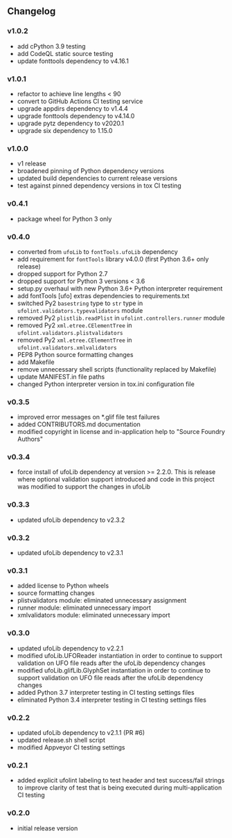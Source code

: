 ## Changelog

### v1.0.2

- add cPython 3.9 testing
- add CodeQL static source testing
- update fonttools dependency to v4.16.1

### v1.0.1

- refactor to achieve line lengths < 90
- convert to GitHub Actions CI testing service
- upgrade appdirs dependency to v1.4.4
- upgrade fonttools dependency to v4.14.0
- upgrade pytz dependency to v2020.1
- upgrade six dependency to 1.15.0

### v1.0.0

- v1 release
- broadened pinning of Python dependency versions
- updated build dependencies to current release versions
- test against pinned dependency versions in tox CI testing

### v0.4.1

- package wheel for Python 3 only

### v0.4.0

- converted from `ufoLib` to `fontTools.ufoLib` dependency
- add requirement for `fontTools` library v4.0.0 (first Python 3.6+ only release)
- dropped support for Python 2.7
- dropped support for Python 3 versions < 3.6
- setup.py overhaul with new Python 3.6+ Python interpreter requirement
- add fontTools [ufo] extras dependencies to requirements.txt
- switched Py2 `basestring` type to `str` type in `ufolint.validators.typevalidators` module
- removed Py2 `plistlib.readPlist` in `ufolint.controllers.runner` module
- removed Py2 `xml.etree.CElementTree` in `ufolint.validators.plistvalidators`
- removed Py2 `xml.etree.CElementTree` in `ufolint.validators.xmlvalidators`
- PEP8 Python source formatting changes
- add Makefile
- remove unnecessary shell scripts (functionality replaced by Makefile)
- update MANIFEST.in file paths
- changed Python interpreter version in tox.ini configuration file

### v0.3.5

- improved error messages on \*.glif file test failures
- added CONTRIBUTORS.md documentation
- modified copyright in license and in-application help to "Source Foundry Authors"

### v0.3.4

- force install of ufoLib dependency at version >= 2.2.0. This is release where optional validation support introduced and code in this project was modified to support the changes in ufoLib

### v0.3.3

- updated ufoLib dependency to v2.3.2

### v0.3.2

- updated ufoLib dependency to v2.3.1

### v0.3.1

- added license to Python wheels
- source formatting changes
- plistvalidators module: eliminated unnecessary assignment
- runner module: eliminated unnecessary import
- xmlvalidators module: eliminated unnecessary import

### v0.3.0

- updated ufoLib dependency to v2.2.1
- modified ufoLib.UFOReader instantiation in order to continue to support validation on UFO file reads after the ufoLib dependency changes
- modified ufoLib.glifLib.GlyphSet instantiation in order to continue to support validation on UFO file reads after the ufoLib dependency changes
- added Python 3.7 interpreter testing in CI testing settings files
- eliminated Python 3.4 interpreter testing in CI testing settings files

### v0.2.2

- updated ufoLib dependency to v2.1.1 (PR #6)
- updated release.sh shell script
- modified Appveyor CI testing settings

### v0.2.1

- added explicit ufolint labeling to test header and test success/fail strings to improve clarity of test that is being executed during multi-application CI testing

### v0.2.0

- initial release version

